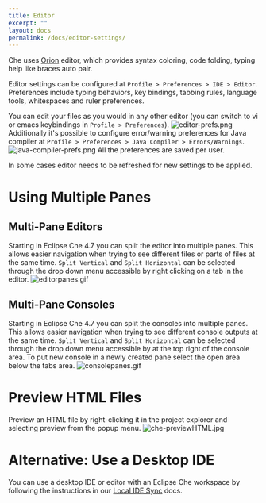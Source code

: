 ```yaml
---
title: Editor
excerpt: ""
layout: docs
permalink: /docs/editor-settings/
---
```

Che uses [Orion](https://orionhub.org/) editor, which provides syntax coloring, code folding, typing help like braces auto pair.

Editor settings can be configured at `Profile > Preferences > IDE > Editor`. Preferences include typing behaviors, key bindings, tabbing rules, language tools, whitespaces and ruler preferences.

You can edit your files as you would in any other editor (you can switch to vi or emacs keybindings in `Profile > Preferences`).
![editor-prefs.png](../../assets/imgs/editor-prefs.png)
Additionally it's possible to configure error/warning preferences for Java compiler at `Profile > Preferences > Java Compiler > Errors/Warnings`.
![java-compiler-prefs.png](../../assets/imgs/java-compiler-prefs.png)
All the preferences are saved per user.

In some cases editor needs to be refreshed for new settings to be applied.
# Using Multiple Panes  
## Multi-Pane Editors
Starting in Eclipse Che 4.7 you can split the editor into multiple panes. This allows easier navigation when trying to see different files or parts of files at the same time. `Split Vertical` and `Split Horizontal` can be selected through the drop down menu accessible by right clicking on a tab in the editor.
![editorpanes.gif](../../assets/imgs/editorpanes.gif)
## Multi-Pane Consoles
Starting in Eclipse Che 4.7 you can split the consoles into multiple panes. This allows easier navigation when trying to see different console outputs at the same time. `Split Vertical` and `Split Horizontal` can be selected through the drop down menu accessible by at the top right of the console area. To put new console in a newly created pane select the open area below the tabs area.
![consolepanes.gif](../../assets/imgs/consolepanes.gif)

# Preview HTML Files  
Preview an HTML file by right-clicking it in the project explorer and selecting preview from the popup menu.
![che-previewHTML.jpg](../../assets/imgs/che-previewHTML.jpg)

# Alternative: Use a Desktop IDE  
You can use a desktop IDE or editor with an Eclipse Che workspace by following the instructions in our [Local IDE Sync](docs:desktop-ide-mounting) docs.
